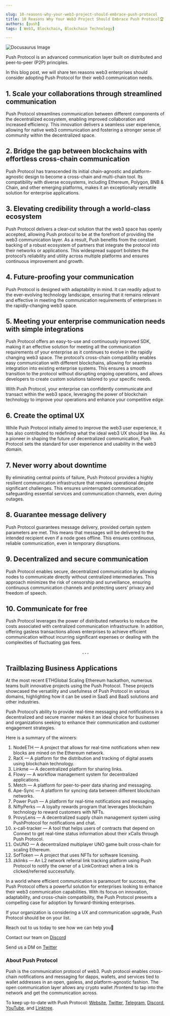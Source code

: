 ```yaml
---

slug: 10-reasons-why-your-web3-project-should-embrace-push-protocol
title: 10 Reasons Why Your Web3 Project Should Embrace Push Protocol🏆
authors: [push]
tags: [ Web3, Blockchain, Blockchain Technology]

---
```


![Docusaurus Image](./cover-image.webp)
<!--truncate-->

Push Protocol is an advanced communication layer built on distributed and peer-to-peer (P2P) principles.

In this blog post, we will share ten reasons web3 enterprises should consider adopting Push Protocol for their web3 communication needs.

## 1. Scale your collaborations through streamlined communication

Push Protocol streamlines communication between different components of the decentralized ecosystem, enabling improved collaboration and increased efficiency. This innovation delivers a seamless user experience, allowing for native web3 communication and fostering a stronger sense of community within the decentralized space.

## 2. Bridge the gap between blockchains with effortless cross-chain communication

Push Protocol has transcended its initial chain-agnostic and platform-agnostic design to become a cross-chain and multi-chain tool. Its compatibility with diverse ecosystems, including Ethereum, Polygon, BNB & Chain, and other emerging platforms, makes it an exceptionally versatile solution for enterprise applications.

## 3. Elevating credibility through a world-class ecosystem

Push Protocol delivers a clear-cut solution that the web3 space has openly accepted, allowing Push protocol to be at the forefront of providing the web3 communication layer. As a result, Push benefits from the constant backing of a robust ecosystem of partners that integrate the protocol into their networks or applications. This widespread support bolsters the protocol’s reliability and utility across multiple platforms and ensures continuous improvement and growth.

## 4. Future-proofing your communication

Push Protocol is designed with adaptability in mind. It can readily adjust to the ever-evolving technology landscape, ensuring that it remains relevant and effective in meeting the communication requirements of enterprises in the rapidly-changing web3 space.

## 5. Meeting your enterprise communication needs with simple integrations

Push Protocol offers an easy-to-use and continuously improved SDK, making it an effective solution for meeting all the communication requirements of your enterprise as it continues to evolve in the rapidly changing web3 space. The protocol’s cross-chain compatibility enables easy communication with different blockchains, allowing for seamless integration into existing enterprise systems. This ensures a smooth transition to the protocol without disrupting ongoing operations, and allows developers to create custom solutions tailored to your specific needs.

With Push Protocol, your enterprise can confidently communicate and transact within the web3 space, leveraging the power of blockchain technology to improve your operations and enhance your competitive edge.

## 6. Create the optimal UX

While Push Protocol initially aimed to improve the web3 user experience, it has also contributed to redefining what the ideal web3 UX should be like. As a pioneer in shaping the future of decentralized communication, Push Protocol sets the standard for user experience and usability in the web3 domain.

## 7. Never worry about downtime

By eliminating central points of failure, Push Protocol provides a highly resilient communication infrastructure that remains operational despite significant challenges. This ensures uninterrupted communication, safeguarding essential services and communication channels, even during outages.

## 8. Guarantee message delivery

Push Protocol guarantees message delivery, provided certain system parameters are met. This means that messages will be delivered to the intended recipient even if a node goes offline. This ensures continuous, reliable communication, even in temporary disruptions.

## 9. Decentralized and secure communication

Push Protocol enables secure, decentralized communication by allowing nodes to communicate directly without centralized intermediaries. This approach minimizes the risk of censorship and surveillance, ensuring continuous communication channels and protecting users’ privacy and freedom of speech.

## 10. Communicate for free

Push Protocol leverages the power of distributed networks to reduce the costs associated with centralized communication infrastructure. In addition, offering gasless transactions allows enterprises to achieve efficient communication without incurring significant expenses or dealing with the complexities of fluctuating gas fees.

<center><b>.   .   .</b></center>

## Trailblazing Business Applications

At the most recent ETHGlobal Scaling Ethereum hackathon, numerous teams built innovative projects using the Push Protocol. These projects showcased the versatility and usefulness of Push Protocol in various domains, highlighting how it can be used in SaaS and BaaS solutions and other industries.

Push Protocol’s ability to provide real-time messaging and notifications in a decentralized and secure manner makes it an ideal choice for businesses and organizations seeking to enhance their communication and customer engagement strategies.

Here is a summary of the winners:

1. NodeETH — A project that allows for real-time notifications when new blocks are mined on the Ethereum network.
2. RarX — A platform for the distribution and tracking of digital assets using blockchain technology.
3. Linkme — A decentralized platform for sharing links.
4. Flowy — A workflow management system for decentralized applications.
5. Metch — A platform for peer-to-peer data sharing and messaging.
6. Ape-Sync — A platform for syncing data between different blockchain networks.
7. Power Push — A platform for real-time notifications and messaging.
8. NiftyPerks — A loyalty rewards program that leverages blockchain technology to reward customers with NFTs.
9. ProvyLens — A decentralized supply chain management system using PushProtocol for notifications and chat.
10. x-call-tracker — A tool that helps users of contracts that depend on Connext to get real-time status information about their xCalls through Push Protocol.
11. OxUNO — A decentralized multiplayer UNO game built cross-chain for scaling Ethereum.
12. SofToken — A project that uses NFTs for software licensing.
13. zklinks — An L2 network referral link tracking platform using Push Protocol to notify the owner of a LinkContract when a link is clicked/referred successfully.

In a world where efficient communication is paramount for success, the Push Protocol offers a powerful solution for enterprises looking to enhance their web3 communication capabilities. With its focus on innovation, adaptability, and cross-chain compatibility, the Push Protocol presents a compelling case for adoption by forward-thinking enterprises.

If your organization is considering a UX and communication upgrade, Push Protocol should be on your list.

Reach out to us today to see how we can help you👋

Contact our team on [Discord](https://discord.gg/pushprotocol)

Send us a DM on [Twitter](https://twitter.com/pushprotocol)

### About Push Protocol

Push is the communication protocol of web3. Push protocol enables cross-chain notifications and messaging for dapps, wallets, and services tied to wallet addresses in an open, gasless, and platform-agnostic fashion. The open communication layer allows any crypto wallet /frontend to tap into the network and get the communication across.

To keep up-to-date with Push Protocol: [Website](https://push.org/), [Twitter](https://twitter.com/pushprotocol), [Telegram](https://t.me/epnsproject), [Discord](https://discord.gg/pushprotocol), [YouTube](https://www.youtube.com/c/EthereumPushNotificationService), and [Linktree](https://linktr.ee/pushprotocol).